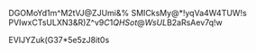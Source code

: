 DGOMoYd1m^M2tVJ@ZJUmi&% 
SMICksMy@*!yqVa4W4TUW!s 
PVIwxCTsULXN3&R)Z^v9$C1 
QHSot@WsUL$B2aRsAev7q!w 

EVIJYZuk(G37*5e5zJ8it0s 
